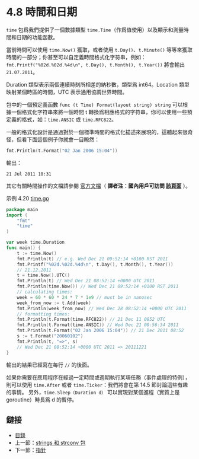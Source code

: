 # 4.8 時間和日期

`time` 包爲我們提供了一個數據類型 `time.Time`（作爲值使用）以及顯示和測量時間和日期的功能函數。

當前時間可以使用 `time.Now()` 獲取，或者使用 `t.Day()`、`t.Minute()` 等等來獲取時間的一部分；你甚至可以自定義時間格式化字符串，例如： `fmt.Printf("%02d.%02d.%4d\n", t.Day(), t.Month(), t.Year())` 將會輸出 `21.07.2011`。

Duration 類型表示兩個連續時刻所相差的納秒數，類型爲 int64。Location 類型映射某個時區的時間，UTC 表示通用協調世界時間。

包中的一個預定義函數 `func (t Time) Format(layout string) string` 可以根據一個格式化字符串來將一個時間 t 轉換爲相應格式的字符串，你可以使用一些預定義的格式，如：`time.ANSIC` 或 `time.RFC822`。 

一般的格式化設計是通過對於一個標準時間的格式化描述來展現的，這聽起來很奇怪，但看下面這個例子你就會一目瞭然：

```go
fmt.Println(t.Format("02 Jan 2006 15:04")) 
```

輸出：

	21 Jul 2011 10:31

其它有關時間操作的文檔請參閱 [官方文檔](http://golang.org/pkg/time/)（ **譯者注：國內用戶可訪問 [該頁面](http://docs.studygolang.com/pkg/time/)** ）。

示例 4.20 [time.go](examples/chapter_4/time.go)

```go
package main
import (
	"fmt"
	"time"
)

var week time.Duration
func main() {
	t := time.Now()
	fmt.Println(t) // e.g. Wed Dec 21 09:52:14 +0100 RST 2011
	fmt.Printf("%02d.%02d.%4d\n", t.Day(), t.Month(), t.Year())
	// 21.12.2011
	t = time.Now().UTC()
	fmt.Println(t) // Wed Dec 21 08:52:14 +0000 UTC 2011
	fmt.Println(time.Now()) // Wed Dec 21 09:52:14 +0100 RST 2011
	// calculating times:
	week = 60 * 60 * 24 * 7 * 1e9 // must be in nanosec
	week_from_now := t.Add(week)
	fmt.Println(week_from_now) // Wed Dec 28 08:52:14 +0000 UTC 2011
	// formatting times:
	fmt.Println(t.Format(time.RFC822)) // 21 Dec 11 0852 UTC
	fmt.Println(t.Format(time.ANSIC)) // Wed Dec 21 08:56:34 2011
	fmt.Println(t.Format("02 Jan 2006 15:04")) // 21 Dec 2011 08:52
	s := t.Format("20060102")
	fmt.Println(t, "=>", s)
	// Wed Dec 21 08:52:14 +0000 UTC 2011 => 20111221
}
```

輸出的結果已經寫在每行 `//` 的後面。

如果你需要在應用程序在經過一定時間或週期執行某項任務（事件處理的特例），則可以使用 `time.After` 或者 `time.Ticker`：我們將會在第 14.5 節討論這些有趣的事情。 另外，`time.Sleep（Duration d）` 可以實現對某個進程（實質上是 goroutine）時長爲 d 的暫停。

## 鏈接

- [目錄](directory.md)
- 上一節：[strings 和 strconv 包](04.7.md)
- 下一節：[指針](04.9.md)
